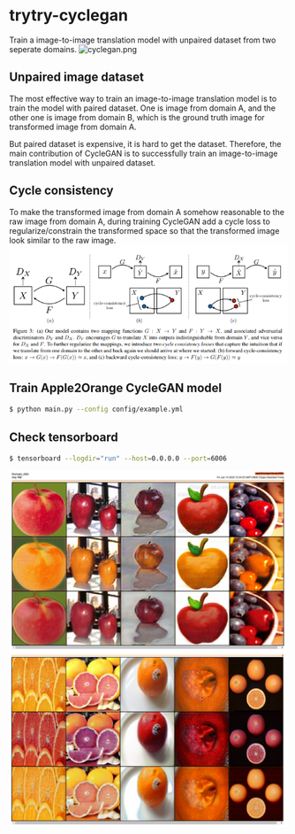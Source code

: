 # trytry-cyclegan

Train a image-to-image translation model with unpaired dataset from two seperate domains.
![cyclegan.png](https://junyanz.github.io/CycleGAN/images/cyclegan_blogs.jpg)

## Unpaired image dataset
The most effective way to train an image-to-image translation model is to train the model with paired dataset. One is image from domain A, and the other one is image from domain B, which is the ground truth image for transformed image from domain A.

But paired dataset is expensive, it is hard to get the dataset. Therefore, the main contribution of CycleGAN is to successfully train an image-to-image translation model with unpaired dataset.

## Cycle consistency
To make the transformed image from domain A somehow reasonable to the raw image from domain A, during training CycleGAN add a cycle loss to regularize/constrain the transformed space so that the transformed image look similar to the raw image.
![cycle.png](imgs/cycle.png)

## Train Apple2Orange CycleGAN model
```bash
$ python main.py --config config/example.yml
```

## Check tensorboard
```bash
$ tensorboard --logdir="run" --host=0.0.0.0 --port=6006
```
![appleorange](imgs/apple2orange.png)
![orangeapple](imgs/orange2apple.png)
